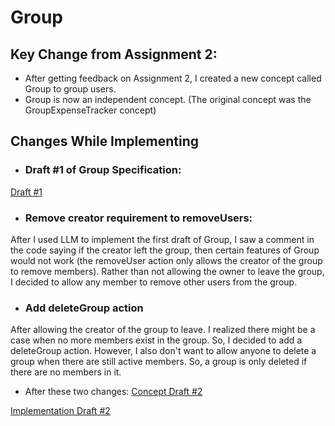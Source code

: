 # Group
## Key Change from Assignment 2:
- After getting feedback on Assignment 2, I created a new concept called Group to group users.
- Group is now an independent concept. (The original concept was the GroupExpenseTracker concept)


## Changes While Implementing
- ### Draft #1 of Group Specification:
[Draft #1](../../../context/design/concepts/Group/Group.md/steps/_.85a1a0b3.md)


- ### Remove creator requirement to removeUsers:

After I used LLM to implement the first draft of Group, I saw a comment in the code saying if the creator left the group, then certain features of Group would not work (the removeUser action only allows the creator of the group to remove members). Rather than not allowing the owner to leave the group, I decided to allow any member to remove other users from the group.

- ### Add deleteGroup action
After allowing the creator of the group to leave. I realized there might be a case when no more members exist in the group. So, I decided to add a deleteGroup action. However, I also don't want to allow anyone to delete a group when there are still active members. So, a group is only deleted if there are no members in it.

- After these two changes:
[Concept Draft #2](../../../context/design/concepts/Group/Group.md/steps/_.405601ea)

[Implementation Draft #2](../../../context/design/concepts/Group/implementation.md/steps/_.23003ada.md)
